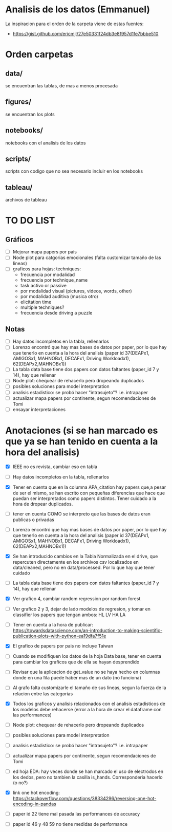 # Analisis de los datos (Emmanuel)
La inspiracion para el orden de la carpeta viene de estas fuentes:

- https://gist.github.com/ericmjl/27e50331f24db3e8f957d1fe7bbbe510

# Orden carpetas 
## data/
se encuentran las tablas, de mas a menos procesada
## figures/
se encuentran los plots
## notebooks/
notebooks con el analisis de los datos
## scripts/
scripts con codigo que no sea necesario incluir en los notebooks
## tableau/
archivos de tableau

# TO DO LIST
## Gráficos
- [ ] Mejorar mapa papers por pais
- [ ] Node plot para catgorias emocionales (falta customizar tamaño de las lineas)
- [ ] graficos para hojas: techniques:
    * frecuencia por modalidad
    * frecuencia por technique_name
    * task activo or passive
    * por modalidad visual (pictures, videos, words, other)
    * por modalidad auditiva (musica otro)
    * elicitation time
    * multiple techniques?
    * frecuencia desde driving a puzzle
## Notas
- [ ] Hay datos incompletos en la tabla, rellenarlos
- [ ] Lorenzo encontró que hay mas bases de datos por paper, por lo que hay que tenerlo en cuenta a la hora del analisis (paper id 37(DEAPx1, AMIGOSx1, MAHNOBx1, DECAFx1, Driving Workloadx1), 62(DEAPx2,MAHNOBx1))
- [ ] La tabla data base tiene dos papers con datos faltantes (paper_id 7 y 14), hay que rellenar
- [ ] Node plot: chequear de rehacerlo pero dropeando duplicados
- [ ] posibles soluciones para model interpretation
- [ ] analisis estadistico: se probó hacer "intrasujeto"? i.e. intrapaper
- [ ] actualizar mapa papers por continente, segun recomendaciones de Tomi
- [ ] ensayar interpretaciones

# Anotaciones (si se han marcado es que ya se han tenido en cuenta a la hora del analisis)
- [x] IEEE no es revista, cambiar eso en tabla
- [ ] Hay datos incompletos en la tabla, rellenarlos
- [x] Tener en cuenta que en la columna APA_citation hay papers que,a pesar de ser el mismo, se han escrito con pequeñas diferencias que hace que puedan ser interpretados como papers distintos. Tener cuidado a la hora de dropear duplicados.
- [ ] tener en cuenta COMO se interpreto que las bases de datos eran publicas o privadas
- [ ] Lorenzo encontró que hay mas bases de datos por paper, por lo que hay que tenerlo en cuenta a la hora del analisis (paper id 37(DEAPx1, AMIGOSx1, MAHNOBx1, DECAFx1, Driving Workloadx1), 62(DEAPx2,MAHNOBx1))
- [x] Se han introducido cambios en la Tabla Normalizada en el drive, que repercuten directamente en los archivos csv localizados en data/cleaned, pero no en data/processed. Por lo que hay que tener cuidado
- [ ] La tabla data base tiene dos papers con datos faltantes (paper_id 7 y 14), hay que rellenar
- [x] Ver grafico 4, cambiar random regression por random forest
- [ ] Ver grafico 2 y 3, dejar de lado modelos de regresion, y tomar en classifier los papers que tengan ambos: HL LV HA LA
- [ ] Tener en cuenta a la hora de publicar: https://towardsdatascience.com/an-introduction-to-making-scientific-publication-plots-with-python-ea19dfa7f51e
- [x] El grafico de papers por pais no incluye Taiwan
- [ ] Cuando se modifiquen los datos de la hoja Data base, tener en cuenta para cambiar los graficos que de ella se hayan desprendido
- [ ] Revisar que la aplicacion de get_value no se haya hecho en columnas donde en una fila puede haber mas de un dato (no funciona)
- [ ] Al grafo falta customizarle el tamaño de sus lineas, segun la fuerza de la relacion entre las categorias
- [x] Todos los graficos y analisis relacionados con el analisis estadisticos de los modelos debe rehacerse (error a la hora de crear el dataframe con las performances)
- [ ] Node plot: chequear de rehacerlo pero dropeando duplicados
- [ ] posibles soluciones para model interpretation
- [ ] analisis estadistico: se probó hacer "intrasujeto"? i.e. intrapaper
- [ ] actualizar mapa papers por continente, segun recomendaciones de Tomi
- [ ] ed hoja EDA: hay veces donde se han marcado el uso de electrodos en los dedos, pero no tambien la casilla is_hands. Corresponderia hacerlo (o no?)
- [x] link one hot encoding: https://stackoverflow.com/questions/38334296/reversing-one-hot-encoding-in-pandas
- [ ] paper id 22 tiene mal pasada las performances de accuracy
- [ ] paper id 46 y 48 59 no tiene medidas de performance



